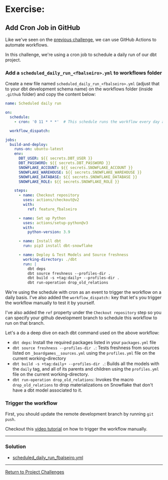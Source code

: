 # Exercise:

## Add Cron Job in GitHub
Like we've seen on the [previous challenge](../24_add_ci_workflow/24_add_ci_workflow.md), we can use GitHub Actions to automate workflows.

In this challenge, we're using a cron job to schedule a daily run of our dbt project.

### Add a `scheduled_daily_run_<fbalseiro>.yml` to workflows folder
Create a new file named `scheduled_daily_run_<fbalseiro>.yml` (adjust that to your dbt development schema name) on the workflows folder (inside `.github` folder) and copy the content below:

```yaml
name: Scheduled daily run

on:
  schedule:
    - cron: '0 11 * * *'  # This schedule runs the workflow every day at 11:00AM UTC

  workflow_dispatch:

jobs:
  build-and-deploy:
    runs-on: ubuntu-latest
    env:
      DBT_USER: ${{ secrets.DBT_USER }}
      DBT_PASSWORD: ${{ secrets.DBT_PASSWORD }}
      SNOWFLAKE_ACCOUNT: ${{ secrets.SNOWFLAKE_ACCOUNT }}
      SNOWFLAKE_WAREHOUSE: ${{ secrets.SNOWFLAKE_WAREHOUSE }}
      SNOWFLAKE_DATABASE: ${{ secrets.SNOWFLAKE_DATABASE }}
      SNOWFLAKE_ROLE: ${{ secrets.SNOWFLAKE_ROLE }}

    steps:
      - name: Checkout repository
        uses: actions/checkout@v2
        with:
          ref: feature_fbalseiro

      - name: Set up Python
        uses: actions/setup-python@v3
        with:
          python-version: 3.9

      - name: Install dbt
        run: pip3 install dbt-snowflake

      - name: Deploy & Test Models and Source freshness
        working-directory: ./dbt
        run: |
          dbt deps
          dbt source freshness --profiles-dir .
          dbt build -s +tag:daily+ --profiles-dir .
          dbt run-operation drop_old_relations
```

We're using the schedule with cron as an event to trigger the workflow on a daily basis.
I've also added the `workflow_dispatch:` key that let's you trigger the workflow manually to test it by yourself.

I've also added the `ref` property under the `Checkout repository` step so you can specify your github development branch to schedule this workflow to run on that branch.

Let's a do a deep dive on each dbt command used on the above workflow:

- `dbt deps`: Install the required packages listed in your `packages.yml` file
- `dbt source freshness --profiles-dir .`:  Tests freshness from sources listed on `_boardgames__sources.yml` using the `profiles.yml` file on the current working-directory
- `dbt build -s +tag:daily+ --profiles-dir .`: Builds all the models with the `daily` tag, and all of its parents and children using the `profiles.yml` file on the current working-directory. 
- `dbt run-operation drop_old_relations`: Invokes the macro `drop_old_relations` to drop materializations on Snowflake that don't have a dbt model associated to it. 

### Trigger the workflow
First, you should update the remote development branch by running `git push`.

Checkout this [video tutorial](https://www.loom.com/share/3ab7adf0ef964d679abce78abcac1f34?sid=54d61414-58eb-41b4-8f68-e24729426e5a) on how to trigger the workflow manually.

---

### Solution

- [scheduled_daily_run_fbalseiro.yml](scheduled_daily_run_fbalseiro.yml)

---

[Return to Project Challenges](../../../README.md#9-project-challenges)